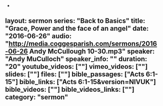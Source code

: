 -
layout: sermon
series: "Back to Basics"
title: "Grace, Power and the face of an angel"
date: "2016-06-26"
audio: "http://media.coggesparish.com/sermons/2016-06-26 Andy McCullough 10-30.mp3"
speaker: "Andy MuCulloch"
speaker_info: ""
duration: "20"
youtube_videos: [""]
vimeo_videos: [""]
slides: [""]
files: [""]
bible_passages: ["Acts 6:1-15"]
bible_links: ["Acts 6:1-15&amp;version=NIVUK"]
bible_videos: [""]
bible_videos_links: [""]
category: "sermon"
---
